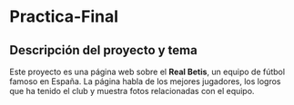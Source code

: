 # Practica-Final

## Descripción del proyecto y tema
Este proyecto es una página web sobre el **Real Betis**, un equipo de fútbol famoso en España. La página habla de los mejores jugadores, los logros que ha tenido el club y muestra fotos relacionadas con el equipo.

